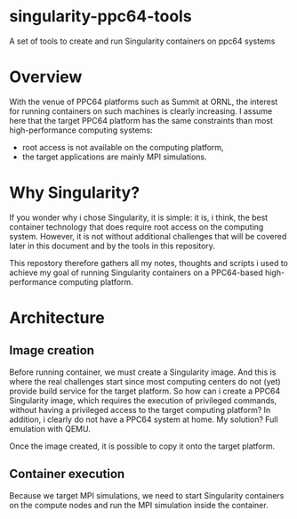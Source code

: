# singularity-ppc64-tools
A set of tools to create and run Singularity containers on ppc64 systems

# Overview

With the venue of PPC64 platforms such as Summit at ORNL, the interest for running containers on such machines is clearly increasing. I assume here that the target PPC64 platform has the same constraints than most high-performance computing systems:
- root access is not available on the computing platform,
- the target applications are mainly MPI simulations.

# Why Singularity?

If you wonder why i chose Singularity, it is simple: it is, i think, the best container technology that does require root access on the computing system. However, it is not without additional challenges that will be covered later in this document and by the tools in this repository.

This repostory therefore gathers all my notes, thoughts and scripts i used to achieve my goal of running Singularity containers on a PPC64-based high-performance computing platform.

# Architecture

## Image creation

Before running container, we must create a Singularity image. And this is where the real challenges start since most computing centers do not (yet) provide build service for the target platform. So how can i create a PPC64 Singularity image, which requires the execution of privileged commands, without having a privileged access to the target computing platform? In addition, i clearly do not have a PPC64 system at home. My solution? Full emulation with QEMU.

Once the image created, it is possible to copy it onto the target platform.

## Container execution

Because we target MPI simulations, we need to start Singularity containers on the compute nodes and run the MPI simulation inside the container.
